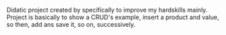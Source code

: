 Didatic project created by specifically to improve my hardskills mainly. Project is basically to show a CRUD's example, insert a product and value, so then, add ans save it, so on, successively.
